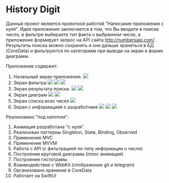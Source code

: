 # History Digit

Данный проект является проектной работой "Написание приложения с нуля".
Идея приложения заключается в том, что Вы вводите в поиске число, в фильтре выбираете тип факта о выбранном числе,
а приложение формирует запрос на API сайта http://numbersapi.com/ . Результаты поиска можно сохранять и они дальше
храняться в БД (CoreData) и фильтруются по категориям при выводе на экран в форме диаграмм.

Приложение содержит:
1. Начальный экран приложения. 
    ![](/gitImage/start.png)
2. Экран фильтра 
    ![](/gitImage/filter_1.png) 
    ![](/gitImage/filter_2.png) 
    ![](/gitImage/filter_3.png)
3. Экран результата поиска. 
    ![](/gitImage/result_1.png) 
    ![](/gitImage/result_2.png)
4. Экран диаграм
    ![](/gitImage/diagram_1.png) 
    ![](/gitImage/diagram_2.png)   
5. Экран списка всех чисел
    ![](/gitImage/list.png)
6. Экран с информацией о разработчике
    ![](/gitImage/about_me.png) 
    ![](/gitImage/about_me_git.png)
    ![](/gitImage/about_me_telegram.png)

Реализовано "под капотом":
1. Анимация разработана "с нуля".
2. Реализован паттерны Singleton, State, Binding, Observed
3. Применение MVC
4. Применение MVVM
5. Работа с API (с фильтрацией по типу информации о числе)
6. Построение круговой диаграмы (плюс анимация)
7. Построение гистограмы
8. Взаимодействие с WebKit (отображение git и telegram)
9. Организовано хранение в CoreData
10. Работает на SwiftUI